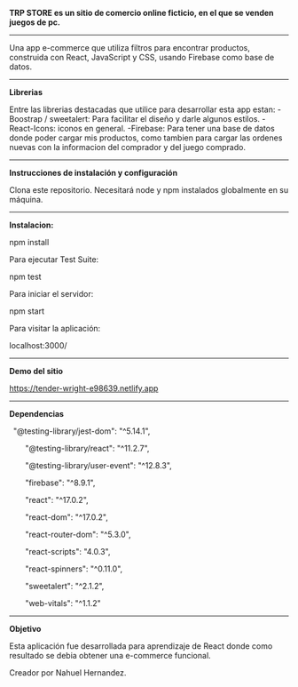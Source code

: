 ﻿**TRP STORE es un sitio de comercio online ficticio, en el que se venden juegos de pc.**

-------------------------------------------------------------------------------------------------------------------------------------------------------------------

Una app e-commerce que utiliza filtros para encontrar productos, construida con React, JavaScript y CSS, usando Firebase como base de datos.

-------------------------------------------------------------------------------------------------------------------------------------------------------------------

**Librerias**

Entre las librerias destacadas que utilice para desarrollar esta app estan: -Boostrap / sweetalert: Para facilitar el diseño y darle algunos estilos. -React-Icons: iconos en general. -Firebase: Para tener una base de datos donde poder cargar mis productos, como tambien para cargar las ordenes nuevas con la informacion del comprador y del juego comprado.

-------------------------------------------------------------------------------------------------------------------------------------------------------------------

**Instrucciones de instalación y configuración**

Clona este repositorio. Necesitará node y npm instalados globalmente en su máquina.

-------------------------------------------------------------------------------------------------------------------------------------------------------------------

**Instalacion:**

npm install

Para ejecutar Test Suite:

npm test

Para iniciar el servidor:

npm start

Para visitar la aplicación:

localhost:3000/

-------------------------------------------------------------------------------------------------------------------------------------------------------------------
**Demo del sitio**

https://tender-wright-e98639.netlify.app


-------------------------------------------------------------------------------------------------------------------------------------------------------------------
**Dependencias**

` `"@testing-library/jest-dom": "^5.14.1",

`    `"@testing-library/react": "^11.2.7",

`    `"@testing-library/user-event": "^12.8.3",

`    `"firebase": "^8.9.1",

`    `"react": "^17.0.2",

`    `"react-dom": "^17.0.2",

`    `"react-router-dom": "^5.3.0",

`    `"react-scripts": "4.0.3",

`    `"react-spinners": "^0.11.0",

`    `"sweetalert": "^2.1.2",

`    `"web-vitals": "^1.1.2"

-------------------------------------------------------------------------------------------------------------------------------------------------------------------

**Objetivo**

Esta aplicación fue desarrollada para aprendizaje de React donde como resultado se debia obtener una e-commerce funcional.

Creador por Nahuel Hernandez.
